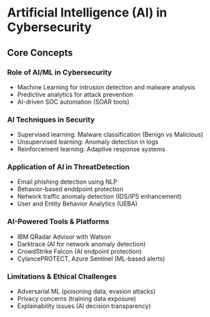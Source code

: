 # Artificial Intelligence (AI) in Cybersecurity
## Core Concepts

### Role of AI/ML in Cybersecurity
- Machine Learning for intrusion detection and malware analysis
- Predictive analytics for attack prevention
- AI-driven SOC automation (SOAR tools)

### ΑΙ Techniques in Security
- Supervised learning: Malware classification (Benign vs Malicious)
- Unsupervised learning: Anomaly detection in logs
- Reinforcement learning: Adaptive response systems

### Application of AI in ThreatDetection
  - Email phishing detection using NLP
  - Behavior-based enddpoint protection
  - Network traffic anomaly detection (IDS/IPS enhancement)
  - User and Entity Behavior Analytics (UEBA)

### AI-Powered Tools & Platforms

- IBM QRadar Advisor with Watson
- Darktrace (AI for network anomaly detection)
- CrowdStrike Falcon (AI endpoint protection)
- CylancePROTECT, Azure Sentinel (ML-based alerts)

### Limitations & Ethical Challenges
- Adversarial ML (poisoning data, evasion attacks)
- Privacy concerns (training data exposure)
- Explainability issues (AI decision transparency)

